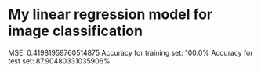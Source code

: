 # My linear regression model for image classification

MSE: 0.41981959760514875
Accuracy for training set: 100.0%
Accuracy for test set: 87.90480331035906%
